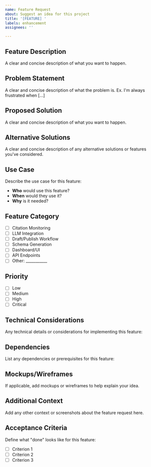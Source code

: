 ```yaml
---
name: Feature Request
about: Suggest an idea for this project
title: '[FEATURE] '
labels: enhancement
assignees: ''

---
```


## Feature Description
A clear and concise description of what you want to happen.

## Problem Statement
A clear and concise description of what the problem is. Ex. I'm always frustrated when [...]

## Proposed Solution
A clear and concise description of what you want to happen.

## Alternative Solutions
A clear and concise description of any alternative solutions or features you've considered.

## Use Case
Describe the use case for this feature:
- **Who** would use this feature?
- **When** would they use it?
- **Why** is it needed?

## Feature Category
- [ ] Citation Monitoring
- [ ] LLM Integration
- [ ] Draft/Publish Workflow
- [ ] Schema Generation
- [ ] Dashboard/UI
- [ ] API Endpoints
- [ ] Other: ___________

## Priority
- [ ] Low
- [ ] Medium
- [ ] High
- [ ] Critical

## Technical Considerations
Any technical details or considerations for implementing this feature:

## Dependencies
List any dependencies or prerequisites for this feature:

## Mockups/Wireframes
If applicable, add mockups or wireframes to help explain your idea.

## Additional Context
Add any other context or screenshots about the feature request here.

## Acceptance Criteria
Define what "done" looks like for this feature:
- [ ] Criterion 1
- [ ] Criterion 2
- [ ] Criterion 3